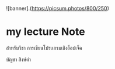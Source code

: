 ![banner].(https://picsum.photos/800/250)
# my lecture Note

สำหรับวิชา การเขียนโปรเเกรมเชิงอ็อปเจ็ค

บัญชา สิงห์คำ
